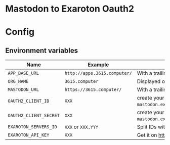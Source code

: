 # Mastodon to Exaroton Oauth2

# Config

## Environment variables

|Name|Example|Notes|
|----|-------|-----|
|`APP_BASE_URL`|`http://apps.3615.computer/`|With a trailing slash|
|`ORG_NAME`|`3615.computer`|Displayed on the homepage|
|`MASTODON_URL`|`https://3615.computer/`|With a trailing slash|
|`OAUTH2_CLIENT_ID`|`XXX`|create your application: `mastodon.example.com/settings/applications`)|
|`OAUTH2_CLIENT_SECRET`|`XXX`|create your application: `mastodon.example.com/settings/applications`)|
|`EXAROTON_SERVERS_ID`|`XXX` or `XXX,YYY`|Split IDs with a comma, without the `#`|
|`EXAROTON_API_KEY`|`XXX`|Get it on https://exaroton.com/account/|
